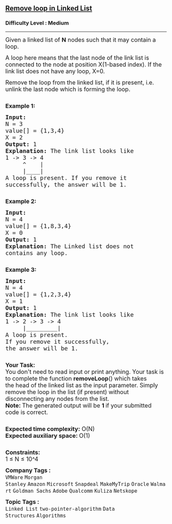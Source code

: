 <h2><a href="https://practice.geeksforgeeks.org/problems/remove-loop-in-linked-list/1">Remove loop in Linked List</a></h2><h3>Difficulty Level : Medium</h3><hr><div class="problems_problem_content__Xm_eO"><p><span style="font-size:18px">Given a linked list of&nbsp;<strong>N</strong>&nbsp;nodes such that it may contain a loop.</span></p>

<p><span style="font-size:18px">A loop here means that the last node of the link list is connected to the node at position X(1-based index). If the link list does not have any loop, X=0.</span></p>

<p><span style="font-size:18px">Remove the loop from the linked list, if it is present, i.e. unlink the last node which is forming the loop.</span></p>

<p><br>
<span style="font-size:18px"><strong>Example 1:</strong></span></p>

<pre><span style="font-size:18px"><strong>Input:
</strong>N = 3
value[] = {1,3,4}
X = 2
<strong>Output: </strong>1<strong>
Explanation: </strong>The link list looks like<strong>
</strong>1 -&gt; 3 -&gt; 4
     ^    |
     |____|    
A loop is present. If you remove it 
successfully, the answer will be 1. 
</span></pre>

<p><br>
<span style="font-size:18px"><strong>Example 2:</strong></span></p>

<pre><span style="font-size:18px"><strong>Input:
</strong>N = 4
value[] = {1,8,3,4}
X = 0
<strong>Output: </strong>1<strong>
Explanation: </strong>The&nbsp;Linked list does not 
contains any loop. </span></pre>

<p><br>
<span style="font-size:18px"><strong>Example 3:</strong></span></p>

<pre><span style="font-size:18px"><strong>Input:
</strong>N = 4
value[] = {1,2,3,4}
X = 1
<strong>Output: </strong>1<strong>
Explanation: </strong>The link list looks like<strong> 
</strong>1 -&gt; 2 -&gt; 3 -&gt; 4
     |_________|
A loop is present. 
If you remove it successfully, 
the answer will be 1. </span></pre>

<p><br>
<span style="font-size:18px"><strong>Your&nbsp;Task:</strong><br>
You don't need to read input or print anything.&nbsp;Your task is to&nbsp;complete the function&nbsp;<strong>removeLoop</strong>() which takes the&nbsp;head of the linked list as the input parameter. Simply remove the loop in the list (if present) without disconnecting any nodes from the list.<br>
<strong>Note:&nbsp;</strong>The generated output&nbsp;will be&nbsp;<strong>1&nbsp;</strong>if your submitted code is correct.</span></p>

<p><br>
<span style="font-size:18px"><strong>Expected time complexity:</strong>&nbsp;O(N)<br>
<strong>Expected auxiliary space:&nbsp;</strong>O(1)</span></p>

<p><br>
<span style="font-size:18px"><strong>Constraints:</strong><br>
1 ≤ N ≤ 10^4</span></p>
</div><p><span style=font-size:18px><strong>Company Tags : </strong><br><code>VMWare</code>&nbsp;<code>Morgan Stanley</code>&nbsp;<code>Amazon</code>&nbsp;<code>Microsoft</code>&nbsp;<code>Snapdeal</code>&nbsp;<code>MakeMyTrip</code>&nbsp;<code>Oracle</code>&nbsp;<code>Walmart</code>&nbsp;<code>Goldman Sachs</code>&nbsp;<code>Adobe</code>&nbsp;<code>Qualcomm</code>&nbsp;<code>Kuliza</code>&nbsp;<code>Netskope</code>&nbsp;<br><p><span style=font-size:18px><strong>Topic Tags : </strong><br><code>Linked List</code>&nbsp;<code>two-pointer-algorithm</code>&nbsp;<code>Data Structures</code>&nbsp;<code>Algorithms</code>&nbsp;